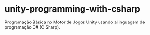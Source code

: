 # unity-programming-with-csharp
Programação Básica no Motor de Jogos Unity usando a linguagem de programação C# (C Sharp).
